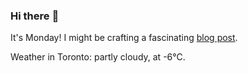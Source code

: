 ### Hi there :wave:

It's Monday! I might be crafting a fascinating [blog post](https://www.benjaminwuethrich.dev).

Weather in Toronto: partly cloudy, at -6°C.
